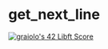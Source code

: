 # get_next_line
[![graiolo's 42 Libft Score](https://badge42.vercel.app/api/v2/clbifm27u00300fjr189qmc5z/project/2832220)](https://github.com/JaeSeoKim/badge42)
